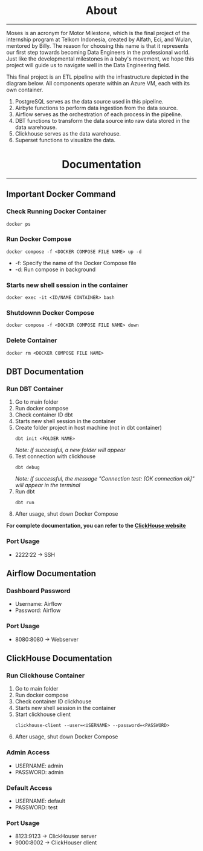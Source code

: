<h1 align="center"> 
    About
</h1>

-------------------------

Moses is an acronym for Motor Milestone, which is the final project of the internship program at Telkom Indonesia, created by Alfath, Eci, and Wulan, mentored by Billy. The reason for choosing this name is that it represents our first step towards becoming Data Engineers in the professional world. Just like the developmental milestones in a baby's movement, we hope this project will guide us to navigate well in the Data Engineering field.

This final project is an ETL pipeline with the infrastructure depicted in the diagram below. All components operate within an Azure VM, each with its own container.

1. PostgreSQL serves as the data source used in this pipeline.
2. Airbyte functions to perform data ingestion from the data source.
3. Airflow serves as the orchestration of each process in the pipeline.
4. DBT functions to transform the data source into raw data stored in the data warehouse.
5. Clickhouse serves as the data warehouse.
6. Superset functions to visualize the data.

<h1 align="center"> 
    Documentation
</h1>

-------------------------

## Important Docker Command

### Check Running Docker Container
```
docker ps
```

### Run Docker Compose
```
docker compose -f <DOCKER COMPOSE FILE NAME> up -d
```
- -f: Specify the name of the Docker Compose file
- -d: Run compose in background

### Starts new shell session in the container
```
docker exec -it <ID/NAME CONTAINER> bash
```

### Shutdownn Docker Compose
```
docker compose -f <DOCKER COMPOSE FILE NAME> down
```

### Delete Container
```
docker rm <DOCKER COMPOSE FILE NAME>
```

## DBT Documentation

### Run DBT Container
1. Go to main folder
2. Run docker compose
3. Check container ID dbt
4. Starts new shell session in the container
5. Create folder project in host machine (not in dbt container)
    ```
    dbt init <FOLDER NAME>
    ```
    *Note: If successful, a new folder will appear*
6. Test connection with clickhouse
    ```
    dbt debug
    ```
    *Note: If successful, the message "Connection test: [OK connection ok]" will appear in the terminal*
7. Run dbt
    ```
    dbt run
    ```
8. After usage, shut down Docker Compose

**For complete documentation, you can refer to the [ClickHouse website](https://clickhouse.com/docs/en/integrations/dbt)**

### Port Usage
- 2222:22 &#8594; SSH

## Airflow Documentation

### Dashboard Password
- Username: Airflow
- Password: Airflow

### Port Usage
- 8080:8080 &#8594; Webserver

## ClickHouse Documentation

### Run Clickhouse Container
1. Go to main folder
2. Run docker compose
3. Check container ID clickhouse
4. Starts new shell session in the container
5. Start clickhouse client
    ```
    clickhouse-client --user=<USERNAME> --password=<PASSWORD>
    ```
6. After usage, shut down Docker Compose
   
### Admin Access
- USERNAME: admin
- PASSWORD: admin

### Default Access
- USERNAME: default
- PASSWORD: test

### Port Usage
- 8123:9123 &#8594; ClickHouser server
- 9000:8002 &#8594; ClickHouser client
